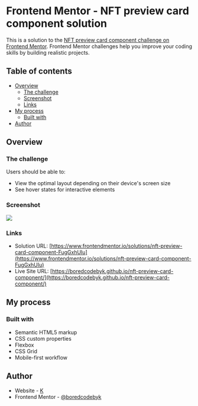 # Frontend Mentor - NFT preview card component solution

This is a solution to the [NFT preview card component challenge on Frontend Mentor](https://www.frontendmentor.io/challenges/nft-preview-card-component-SbdUL_w0U). Frontend Mentor challenges help you improve your coding skills by building realistic projects. 

## Table of contents

- [Overview](#overview)
  - [The challenge](#the-challenge)
  - [Screenshot](#screenshot)
  - [Links](#links)
- [My process](#my-process)
  - [Built with](#built-with)
- [Author](#author)

## Overview

### The challenge

Users should be able to:

- View the optimal layout depending on their device's screen size
- See hover states for interactive elements

### Screenshot

![](./screenshot/desktop.png)

### Links

- Solution URL: [https://www.frontendmentor.io/solutions/nft-preview-card-component-FugGxhUIu](https://www.frontendmentor.io/solutions/nft-preview-card-component-FugGxhUIu)
- Live Site URL: [https://boredcodebyk.github.io/nft-preview-card-component/](https://boredcodebyk.github.io/nft-preview-card-component/)

## My process

### Built with

- Semantic HTML5 markup
- CSS custom properties
- Flexbox
- CSS Grid
- Mobile-first workflow

## Author

- Website - [K](https://boredcodebyk.github.io/)
- Frontend Mentor - [@boredcodebyk](https://www.frontendmentor.io/profile/boredcodebyk)